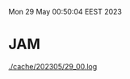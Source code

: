 Mon 29 May 00:50:04 EEST 2023
# JAM
<a href='./cache/202305/29_00.log'>./cache/202305/29_00.log</a>
